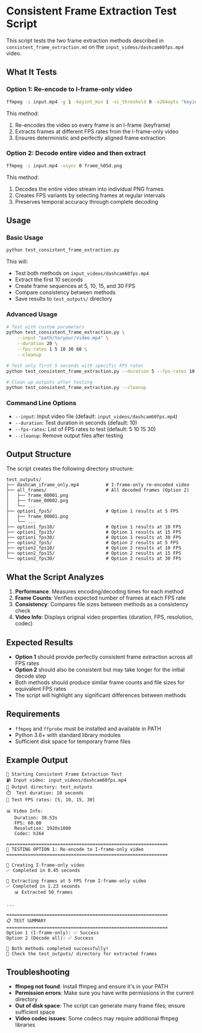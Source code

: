 # Consistent Frame Extraction Test Script

This script tests the two frame extraction methods described in `consistent_frame_extraction.md` on the `input_videos/dashcam60fps.mp4` video.

## What It Tests

### Option 1: Re-encode to I-frame-only video
```bash
ffmpeg -i input.mp4 -g 1 -keyint_min 1 -sc_threshold 0 -x264opts "keyint=1:min-keyint=1:no-scenecut" -c:v libx264 -preset fast -crf 18 i_frames_only.mp4
```

This method:
1. Re-encodes the video so every frame is an I-frame (keyframe)
2. Extracts frames at different FPS rates from the I-frame-only video
3. Ensures deterministic and perfectly aligned frame extraction

### Option 2: Decode entire video and then extract
```bash
ffmpeg -i input.mp4 -vsync 0 frame_%05d.png
```

This method:
1. Decodes the entire video stream into individual PNG frames
2. Creates FPS variants by selecting frames at regular intervals
3. Preserves temporal accuracy through complete decoding

## Usage

### Basic Usage
```bash
python test_consistent_frame_extraction.py
```

This will:
- Test both methods on `input_videos/dashcam60fps.mp4`
- Extract the first 10 seconds
- Create frame sequences at 5, 10, 15, and 30 FPS
- Compare consistency between methods
- Save results to `test_outputs/` directory

### Advanced Usage
```bash
# Test with custom parameters
python test_consistent_frame_extraction.py \
    --input "path/to/your/video.mp4" \
    --duration 20 \
    --fps-rates 1 5 10 30 60 \
    --cleanup

# Test only first 5 seconds with specific FPS rates
python test_consistent_frame_extraction.py --duration 5 --fps-rates 10 30

# Clean up outputs after testing
python test_consistent_frame_extraction.py --cleanup
```

### Command Line Options
- `--input`: Input video file (default: `input_videos/dashcam60fps.mp4`)
- `--duration`: Test duration in seconds (default: 10)
- `--fps-rates`: List of FPS rates to test (default: 5 10 15 30)
- `--cleanup`: Remove output files after testing

## Output Structure

The script creates the following directory structure:

```
test_outputs/
├── dashcam_iframe_only.mp4          # I-frame-only re-encoded video
├── all_frames/                      # All decoded frames (Option 2)
│   ├── frame_00001.png
│   ├── frame_00002.png
│   └── ...
├── option1_fps5/                    # Option 1 results at 5 FPS
│   ├── frame_00001.png
│   └── ...
├── option1_fps10/                   # Option 1 results at 10 FPS
├── option1_fps15/                   # Option 1 results at 15 FPS
├── option1_fps30/                   # Option 1 results at 30 FPS
├── option2_fps5/                    # Option 2 results at 5 FPS
├── option2_fps10/                   # Option 2 results at 10 FPS
├── option2_fps15/                   # Option 2 results at 15 FPS
└── option2_fps30/                   # Option 2 results at 30 FPS
```

## What the Script Analyzes

1. **Performance**: Measures encoding/decoding times for each method
2. **Frame Counts**: Verifies expected number of frames at each FPS rate
3. **Consistency**: Compares file sizes between methods as a consistency check
4. **Video Info**: Displays original video properties (duration, FPS, resolution, codec)

## Expected Results

- **Option 1** should provide perfectly consistent frame extraction across all FPS rates
- **Option 2** should also be consistent but may take longer for the initial decode step
- Both methods should produce similar frame counts and file sizes for equivalent FPS rates
- The script will highlight any significant differences between methods

## Requirements

- `ffmpeg` and `ffprobe` must be installed and available in PATH
- Python 3.6+ with standard library modules
- Sufficient disk space for temporary frame files

## Example Output

```
🚀 Starting Consistent Frame Extraction Test
📹 Input video: input_videos/dashcam60fps.mp4
📁 Output directory: test_outputs
⏱️  Test duration: 10 seconds
🎯 Test FPS rates: [5, 10, 15, 30]

📊 Video Info:
   Duration: 30.53s
   FPS: 60.00
   Resolution: 1920x1080
   Codec: h264

============================================================
🎯 TESTING OPTION 1: Re-encode to I-frame-only video
============================================================

🔄 Creating I-frame-only video
✅ Completed in 8.45 seconds

🔄 Extracting frames at 5 FPS from I-frame-only video
✅ Completed in 1.23 seconds
   📊 Extracted 50 frames

...

============================================================
📋 TEST SUMMARY
============================================================
Option 1 (I-frame-only): ✅ Success
Option 2 (Decode all): ✅ Success

🎉 Both methods completed successfully!
📁 Check the test_outputs/ directory for extracted frames
```

## Troubleshooting

- **ffmpeg not found**: Install ffmpeg and ensure it's in your PATH
- **Permission errors**: Make sure you have write permissions in the current directory
- **Out of disk space**: The script can generate many frame files; ensure sufficient space
- **Video codec issues**: Some codecs may require additional ffmpeg libraries 
